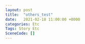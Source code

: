 ```yaml
---
layout: post
title:  "others_test"
date:   2021-02-18 11:00:00 +0000
categories: Etc
Tags: Story Etc
SceneCode: []
---
```

